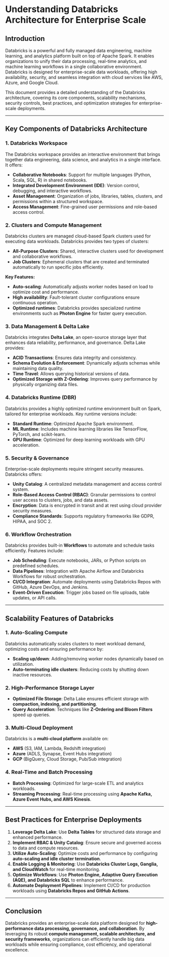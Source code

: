 # Understanding Databricks Architecture for Enterprise Scale

## Introduction
Databricks is a powerful and fully managed data engineering, machine learning, and analytics platform built on top of Apache Spark. It enables organizations to unify their data processing, real-time analytics, and machine learning workflows in a single collaborative environment. Databricks is designed for enterprise-scale data workloads, offering high availability, security, and seamless integration with cloud services like AWS, Azure, and Google Cloud.

This document provides a detailed understanding of the Databricks architecture, covering its core components, scalability mechanisms, security controls, best practices, and optimization strategies for enterprise-scale deployments.

---

## Key Components of Databricks Architecture

### 1. **Databricks Workspace**
The Databricks workspace provides an interactive environment that brings together data engineering, data science, and analytics in a single interface. It offers:
- **Collaborative Notebooks**: Support for multiple languages (Python, Scala, SQL, R) in shared notebooks.
- **Integrated Development Environment (IDE)**: Version control, debugging, and interactive workflows.
- **Asset Management**: Organization of jobs, libraries, tables, clusters, and permissions within a structured workspace.
- **Access Management**: Fine-grained user permissions and role-based access control.

### 2. **Clusters and Compute Management**
Databricks clusters are managed cloud-based Spark clusters used for executing data workloads. Databricks provides two types of clusters:
- **All-Purpose Clusters**: Shared, interactive clusters used for development and collaborative workflows.
- **Job Clusters**: Ephemeral clusters that are created and terminated automatically to run specific jobs efficiently.

**Key Features:**
- **Auto-scaling**: Automatically adjusts worker nodes based on load to optimize cost and performance.
- **High availability**: Fault-tolerant cluster configurations ensure continuous operation.
- **Optimized runtimes**: Databricks provides specialized runtime environments such as **Photon Engine** for faster query execution.

### 3. **Data Management & Delta Lake**
Databricks integrates **Delta Lake**, an open-source storage layer that enhances data reliability, performance, and governance. Delta Lake provides:
- **ACID Transactions**: Ensures data integrity and consistency.
- **Schema Evolution & Enforcement**: Dynamically adjusts schemas while maintaining data quality.
- **Time Travel**: Allows querying historical versions of data.
- **Optimized Storage with Z-Ordering**: Improves query performance by physically organizing data files.

### 4. **Databricks Runtime (DBR)**
Databricks provides a highly optimized runtime environment built on Spark, tailored for enterprise workloads. Key runtime versions include:
- **Standard Runtime**: Optimized Apache Spark environment.
- **ML Runtime**: Includes machine learning libraries like TensorFlow, PyTorch, and scikit-learn.
- **GPU Runtime**: Optimized for deep learning workloads with GPU acceleration.

### 5. **Security & Governance**
Enterprise-scale deployments require stringent security measures. Databricks offers:
- **Unity Catalog**: A centralized metadata management and access control system.
- **Role-Based Access Control (RBAC)**: Granular permissions to control user access to clusters, jobs, and data assets.
- **Encryption**: Data is encrypted in transit and at rest using cloud provider security measures.
- **Compliance Standards**: Supports regulatory frameworks like GDPR, HIPAA, and SOC 2.

### 6. **Workflow Orchestration**
Databricks provides built-in **Workflows** to automate and schedule tasks efficiently. Features include:
- **Job Scheduling**: Execute notebooks, JARs, or Python scripts on predefined schedules.
- **Data Pipelines**: Integration with Apache Airflow and Databricks Workflows for robust orchestration.
- **CI/CD Integration**: Automate deployments using Databricks Repos with GitHub, Azure DevOps, and Jenkins.
- **Event-Driven Execution**: Trigger jobs based on file uploads, table updates, or API calls.

---

## Scalability Features of Databricks

### **1. Auto-Scaling Compute**
Databricks automatically scales clusters to meet workload demand, optimizing costs and ensuring performance by:
- **Scaling up/down**: Adding/removing worker nodes dynamically based on utilization.
- **Auto-terminating idle clusters**: Reducing costs by shutting down inactive resources.

### **2. High-Performance Storage Layer**
- **Optimized File Storage**: Delta Lake ensures efficient storage with **compaction, indexing, and partitioning**.
- **Query Acceleration**: Techniques like **Z-Ordering and Bloom Filters** speed up queries.

### **3. Multi-Cloud Deployment**
Databricks is a **multi-cloud platform** available on:
- **AWS** (S3, IAM, Lambda, Redshift integration)
- **Azure** (ADLS, Synapse, Event Hubs integration)
- **GCP** (BigQuery, Cloud Storage, Pub/Sub integration)

### **4. Real-Time and Batch Processing**
- **Batch Processing**: Optimized for large-scale ETL and analytics workloads.
- **Streaming Processing**: Real-time processing using **Apache Kafka, Azure Event Hubs, and AWS Kinesis**.

---

## Best Practices for Enterprise Deployments

1. **Leverage Delta Lake**: Use **Delta Tables** for structured data storage and enhanced performance.
2. **Implement RBAC & Unity Catalog**: Ensure secure and governed access to data and compute resources.
3. **Utilize Auto-Scaling**: Optimize costs and performance by configuring **auto-scaling and idle cluster termination**.
4. **Enable Logging & Monitoring**: Use **Databricks Cluster Logs, Ganglia, and CloudWatch** for real-time monitoring.
5. **Optimize Workflows**: Use **Photon Engine, Adaptive Query Execution (AQE), and Databricks SQL** to enhance performance.
6. **Automate Deployment Pipelines**: Implement CI/CD for production workloads using **Databricks Repos and GitHub Actions**.

---

## Conclusion
Databricks provides an enterprise-scale data platform designed for **high-performance data processing, governance, and collaboration**. By leveraging its robust **compute management, scalable architecture, and security frameworks**, organizations can efficiently handle big data workloads while ensuring compliance, cost efficiency, and operational excellence.

